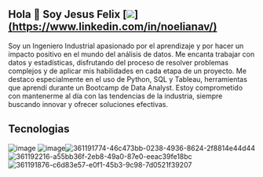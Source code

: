 ## Hola 👋 Soy Jesus Felix  [![](https://img.shields.io/badge/LinkedIn-0077B5?style=for-the-badge&logo=linkedin&logoColor=white)][(https://www.linkedin.com/in/noelianav/)](https://www.linkedin.com/in/jes%C3%BAs-antonio-f%C3%A9lix-robles/)

Soy un Ingeniero Industrial apasionado por el aprendizaje y por hacer un impacto positivo en el mundo del análisis de datos. Me encanta trabajar con datos y estadísticas, disfrutando del proceso de resolver problemas complejos y de aplicar mis habilidades en cada etapa de un proyecto. Me destaco especialmente en el uso de Python, SQL y Tableau, herramientas que aprendí durante un Bootcamp de Data Analyst. Estoy comprometido con mantenerme al día con las tendencias de la industria, siempre buscando innovar y ofrecer soluciones efectivas.

## Tecnologias
![image](https://github.com/user-attachments/assets/19ef6113-9133-467b-a755-736a52611e80) ![image](https://github.com/user-attachments/assets/f554c342-5a02-4657-90b5-c36d39b74c04)![361191774-46c473bb-0238-4936-8624-2f8814e44d44](https://github.com/user-attachments/assets/0b0ac525-8197-43a1-8806-ab0fe89701ce)![361192216-a55bb36f-2eb8-49a0-87e0-eeac39fe18bc](https://github.com/user-attachments/assets/5a2f54d2-7a34-4729-9e21-908eb782fe03)![361191876-c6d83e57-e0f1-45b3-9c98-7d0521f39207](https://github.com/user-attachments/assets/3949cd0b-d42d-4bf9-95b4-7170a7155de1)




